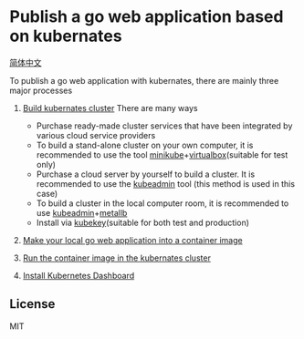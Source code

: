 # Publish a go web application based on kubernates

[简体中文](README_CN.md)

To publish a go web application with kubernates, there are mainly three major processes

1. [Build kubernates cluster](install-cluster.md) There are many ways
    - Purchase ready-made cluster services that have been integrated by various cloud service providers
    - To build a stand-alone cluster on your own computer, it is recommended to use the tool [minikube](https://minikube.sigs.k8s.io/docs/)+[virtualbox](https://www.virtualbox.org/)(suitable for test only)
    - Purchase a cloud server by yourself to build a cluster. It is recommended to use the [kubeadmin](https://kubernetes.io/docs/setup/production-environment/tools/kubeadm/install-kubeadm/) tool (this method is used in this case)
    - To build a cluster in the local computer room, it is recommended to use [kubeadmin](https://kubernetes.io/docs/setup/production-environment/tools/kubeadm/install-kubeadm/)+[metallb](https://metallb.universe.tf/)
    - Install via [kubekey](https://github.com/kubesphere/kubekey)(suitable for both test and production)

2. [Make your local go web application into a container image](dockerize-go-app.md)
3. [Run the container image in the kubernates cluster](deploy-to-cluster.md)
4. [Install Kubernetes Dashboard](dashboard.md)

## License

MIT
